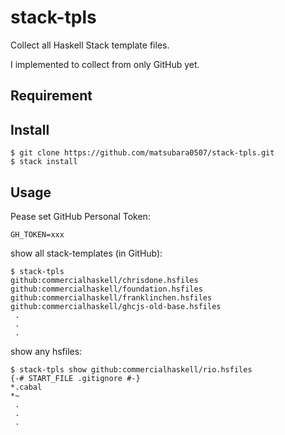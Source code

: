 # stack-tpls

Collect all Haskell Stack template files.

I implemented to collect from only GitHub yet.

## Requirement

## Install

```
$ git clone https://github.com/matsubara0507/stack-tpls.git
$ stack install
```

## Usage

Pease set GitHub Personal Token:

```
GH_TOKEN=xxx
```

show all stack-templates (in GitHub):

```
$ stack-tpls
github:commercialhaskell/chrisdone.hsfiles
github:commercialhaskell/foundation.hsfiles
github:commercialhaskell/franklinchen.hsfiles
github:commercialhaskell/ghcjs-old-base.hsfiles
 .
 .
 .
```

show any hsfiles:

```
$ stack-tpls show github:commercialhaskell/rio.hsfiles
{-# START_FILE .gitignore #-}
*.cabal
*~
 .
 .
 .
```
